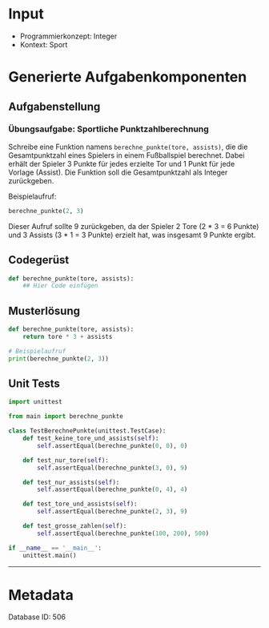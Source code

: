 # Input
- Programmierkonzept: Integer
- Kontext: Sport

# Generierte Aufgabenkomponenten
## Aufgabenstellung
### Übungsaufgabe: Sportliche Punktzahlberechnung

Schreibe eine Funktion namens `berechne_punkte(tore, assists)`, die die Gesamtpunktzahl eines Spielers in einem Fußballspiel berechnet. Dabei erhält der Spieler 3 Punkte für jedes erzielte Tor und 1 Punkt für jede Vorlage (Assist). Die Funktion soll die Gesamtpunktzahl als Integer zurückgeben.

Beispielaufruf:
```python
berechne_punkte(2, 3)
```
Dieser Aufruf sollte 9 zurückgeben, da der Spieler 2 Tore (2 * 3 = 6 Punkte) und 3 Assists (3 * 1 = 3 Punkte) erzielt hat, was insgesamt 9 Punkte ergibt.

## Codegerüst
```python
def berechne_punkte(tore, assists):
    ## Hier Code einfügen
```

## Musterlösung
```python
def berechne_punkte(tore, assists):
    return tore * 3 + assists

# Beispielaufruf
print(berechne_punkte(2, 3))
```

## Unit Tests
```python
import unittest

from main import berechne_punkte

class TestBerechnePunkte(unittest.TestCase):
    def test_keine_tore_und_assists(self):
        self.assertEqual(berechne_punkte(0, 0), 0)

    def test_nur_tore(self):
        self.assertEqual(berechne_punkte(3, 0), 9)

    def test_nur_assists(self):
        self.assertEqual(berechne_punkte(0, 4), 4)

    def test_tore_und_assists(self):
        self.assertEqual(berechne_punkte(2, 3), 9)

    def test_grosse_zahlen(self):
        self.assertEqual(berechne_punkte(100, 200), 500)

if __name__ == '__main__':
    unittest.main()
```
___
# Metadata
Database ID: 506
